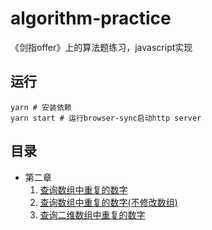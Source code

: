 # algorithm-practice
《剑指offer》上的算法题练习，javascript实现

## 运行

```shell
yarn # 安装依赖
yarn start # 运行browser-sync启动http server
```

## 目录

- 第二章
    1. [查询数组中重复的数字](https://github.com/xlkang/algorithm-practice/blob/master/main/findRepeatNum.js)
    2. [查询数组中重复的数字(不修改数组)](https://github.com/xlkang/algorithm-practice/blob/master/main/findRepeatNumDontModify.js)
    3. [查询二维数组中重复的数字](https://github.com/xlkang/algorithm-practice/blob/master/main/findTwoDigitArray.js)
